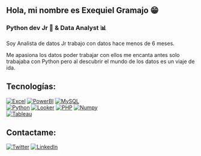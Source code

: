 Hola, mi nombre es Exequiel Gramajo 😁
------------
###  Python dev Jr 🐍 & Data Analyst 📊
Soy Analista de datos Jr trabajo con datos hace menos de 6 meses.

Me apasiona los datos poder trabajar con ellos me encanta antes solo trabajaba con Python pero al descubrir el mundo de los datos es un viaje de ida.


## Tecnologías:
[![Excel](https://img.shields.io/badge/Microsoft%20Excel-Green?style=for-the-badge&logo=microsoftexcel&labelColor=%23217346&color=%2305A081
)]()
[![PowerBI](https://img.shields.io/badge/Power%20BI-Orange?style=for-the-badge&logo=powerbi&logoColor=black&labelColor=%23F2C811&color=%23CD792C
)]()
[![MySQL](https://img.shields.io/badge/MYSQL-blue?style=for-the-badge&logo=mysql&logoColor=black&labelColor=%234479A1&color=%23003B57
)]()
</br>
[![Python](https://img.shields.io/badge/Python-orange?style=for-the-badge&logo=python&logoColor=white&labelColor=101010)]()
[![Looker](https://img.shields.io/badge/Looker-blue?style=for-the-badge&logo=looker&logoColor=black&labelColor=%234285F4&color=%232563EB
)]()
[![PHP](https://img.shields.io/badge/PHP-blue?style=for-the-badge&logo=php&logoColor=black&labelColor=%23777BB4&color=%235F259F
)]()
[![Numpy](https://img.shields.io/badge/Numpy-blue?style=for-the-badge&logo=numpy&logoColor=black&labelColor=%23013243&color=%2300A3E0
)]()
</br>
[![Tableau](https://img.shields.io/badge/Tableau-blue?style=for-the-badge&logo=tableau&logoColor=black&labelColor=%23E97627&color=%23FF3621
)]()
</br>


## Contactame: 

[![Twitter](https://img.shields.io/badge/Twitter-@hernangramajo8-0077B5?style=for-the-badge&logo=twitter&logoColor=blue&labelColor=101010)](https://twitter.com/Hernangramajo8)
[![LinkedIn](https://img.shields.io/badge/LinkedIn-Exequiel_Gramajo-0077B5?style=for-the-badge&logo=linkedin&logoColor=blue&labelColor=101010)](https://www.linkedin.com/in/hernan-exequiel-gramajo-61a220260/)
